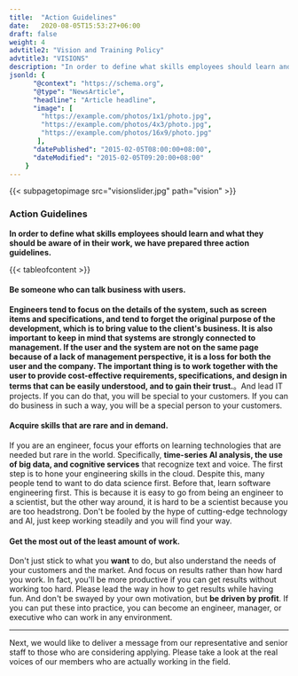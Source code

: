 ```yaml
---
title:  "Action Guidelines"
date:   2020-08-05T15:53:27+06:00
draft: false
weight: 4
advtitle2: "Vision and Training Policy"
advtitle3: "VISIONS"
description: "In order to define what skills employees should learn and what they should be aware of in their work, we have prepared three action guidelines."
jsonld: {
      "@context": "https://schema.org",
      "@type": "NewsArticle",
      "headline": "Article headline",
      "image": [
        "https://example.com/photos/1x1/photo.jpg",
        "https://example.com/photos/4x3/photo.jpg",
        "https://example.com/photos/16x9/photo.jpg"
       ],
      "datePublished": "2015-02-05T08:00:00+08:00",
      "dateModified": "2015-02-05T09:20:00+08:00"
    }
---
```

{{< subpagetopimage src="visionslider.jpg" path="vision" >}}

### Action Guidelines

**In order to define what skills employees should learn and what they should be aware of in their work, we have prepared three action guidelines.**

{{< tableofcontent >}}

#### Be someone who can talk business with users.

**Engineers tend to focus on the details of the system, such as screen items and specifications, and tend to forget the original purpose of the development, which is to bring value to the client's business. It is also important to keep in mind that systems are strongly connected to management. If the user and the system are not on the same page because of a lack of management perspective, it is a loss for both the user and the company. The important thing is to work together with the user to provide cost-effective requirements, specifications, and design in terms that can be easily understood, and to gain their trust.**。And lead IT projects. If you can do that, you will be special to your customers. If you can do business in such a way, you will be a special person to your customers.

#### Acquire skills that are rare and in demand.

If you are an engineer, focus your efforts on learning technologies that are needed but rare in the world. Specifically, **time-series AI analysis, the use of big data, and cognitive services** that recognize text and voice. The first step is to hone your engineering skills in the cloud. Despite this, many people tend to want to do data science first. Before that, learn software engineering first. This is because it is easy to go from being an engineer to a scientist, but the other way around, it is hard to be a scientist because you are too headstrong. Don't be fooled by the hype of cutting-edge technology and AI, just keep working steadily and you will find your way.

#### Get the most out of the least amount of work.

Don't just stick to what you **want** to do, but also understand the needs of your customers and the market. And focus on results rather than how hard you work. In fact, you'll be more productive if you can get results without working too hard. Please lead the way in how to get results while having fun. And don't be swayed by your own motivation, but **be driven by profit**. If you can put these into practice, you can become an engineer, manager, or executive who can work in any environment.

---

Next, we would like to deliver a message from our representative and senior staff to those who are considering applying. Please take a look at the real voices of our members who are actually working in the field. 
